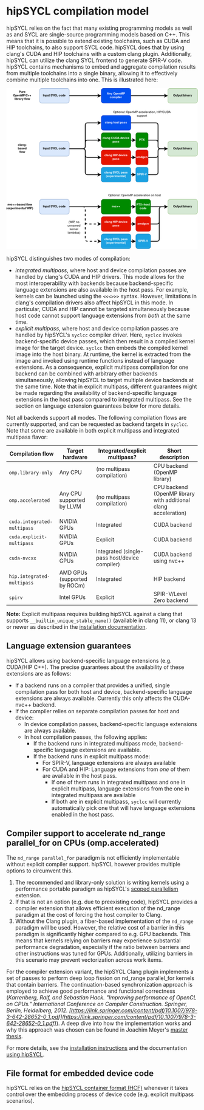 # hipSYCL compilation model


hipSYCL relies on the fact that many existing programming models as well as and SYCL are single-source programming models based on C++. This means that it is possible to extend existing toolchains, such as CUDA and HIP toolchains, to also support SYCL code. hipSYCL does that by using clang's CUDA and HIP toolchains with a custom clang plugin. Additionally, hipSYCL can utilize the clang SYCL frontend to generate SPIR-V code. 
hipSYCL contains mechanisms to embed and aggregate  compilation results from multiple toolchains into a single binary, allowing it to effectively combine multiple toolchains into one. This is illustrated here:

![syclcc design](/doc/img/syclcc.png)

hipSYCL distinguishes two modes of compilation:
* *integrated multipass*, where host and device compilation passes are handled by clang's CUDA and HIP drivers. This mode allows for the most interoperability with backends because backend-specific language extensions are also available in the host pass. For example, kernels can be launched using the `<<<>>>` syntax. However, limitations in clang's compilation drivers also affect hipSYCL in this mode. In particular, CUDA and HIP cannot be targeted simultaneously because host code cannot support language extensions from *both* at the same time.
* *explicit multipass*, where host and device compilation passes are handled by hipSYCL's `syclcc` compiler driver. Here, `syclcc` invokes backend-specific device passes, which then result in a compiled kernel image for the target device. `syclcc` then embeds the compiled kernel image into the host binary. At runtime, the kernel is extracted from the image and invoked using runtime functions instead of language extensions. As a consequence, explicit multipass compilation for one backend can be combined with arbitrary other backends simultaneously, allowing hipSYCL to target multiple device backends at the same time. Note that in explicit multipass, different guarantees might be made regarding the availability of backend-specific language extensions in the host pass compared to integrated multipass. See the section on language extension guarantees below for more details.

Not all backends support all modes. The following compilation flows are currently supported, and can be requested as backend targets in `syclcc`. Note that some are available in both explicit multipass and integrated multipass flavor:

| Compilation flow | Target hardware | Integrated/explicit multipass? | Short description |
|------------------|-------------------|-------------------|-------------------|
| `omp.library-only` | Any CPU | (no multipass compilation) | CPU backend (OpenMP library) |
| `omp.accelerated` | Any CPU supported by LLVM | (no multipass compilation) | CPU backend (OpenMP library with additional clang acceleration) |
| `cuda.integrated-multipass` | NVIDIA GPUs | Integrated | CUDA backend|
| `cuda.explicit-multipass` | NVIDIA GPUs | Explicit | CUDA backend |
| `cuda-nvcxx` | NVIDIA GPUs | Integrated (single-pass host/device compiler) | CUDA backend using nvc++ |
| `hip.integrated-multipass` | AMD GPUs (supported by ROCm) | Integrated | HIP backend |
| `spirv` | Intel GPUs | Explicit | SPIR-V/Level Zero backend |

**Note:** Explicit multipass requires building hipSYCL against a clang that supports `__builtin_unique_stable_name()` (available in clang 11), or clang 13 or newer as described in the [installation documentation](installing.md).

## Language extension guarantees

hipSYCL allows using backend-specific language extensions (e.g. CUDA/HIP C++). The precise guarantees about the availability of these extensions are as follows:

* If a backend runs on a compiler that provides a unified, single compilation pass for both host and device, backend-specific language extensions are always available. Currently this only affects the CUDA-nvc++ backend.
* If the compiler relies on separate compilation passes for host and device:
  * In device compilation passes, backend-specific language extensions are always available.
  * In host compilation passes, the following applies:
    * If the backend runs in integrated multipass mode, backend-specific language extensions are available.
    * If the backend runs in explicit multipass mode:
      * For SPIR-V, language extensions are always available
      * For CUDA and HIP: Language extensions from *one* of them are available in the host pass.
        * If one of them runs in integrated multipass and one in explicit multipass, language extensions from the one in integrated multipass are available
        * If both are in explicit multipass, `syclcc` will currently automatically pick one that will have language extensions enabled in the host pass.




## Compiler support to accelerate nd_range parallel_for on CPUs (omp.accelerated)

The `nd_range parallel_for` paradigm is not efficiently implementable without explicit compiler support.
hipSYCL however provides multiple options to circumvent this.

1. The recommended and library-only solution is writing kernels using a performance portable
paradigm as hipSYCL's [scoped parallelism](scoped-parallelism.md) extension.
2. If that is not an option (e.g. due to preexisting code), hipSYCL provides a compiler extension that allows efficient execution of the nd_range paradigm at the cost of forcing the host compiler to Clang.
3. Without the Clang plugin, a fiber-based implementation of the `nd_range` paradigm will be used.
However, the relative cost of a barrier in this paradigm is significantly higher compared to e.g. GPU backends. This means that kernels relying on barriers may experience substantial performance degradation, especially if the ratio between barriers and other instructions was tuned for GPUs. Additionally, utilizing barriers in this scenario may prevent vectorization across work items.

For the compiler extension variant, the hipSYCL Clang plugin implements a set of passes to perform deep loop fission
on nd_range parallel_for kernels that contain barriers. The continuation-based synchronization
approach is employed to achieve good performance and functional correctness (_Karrenberg, Ralf, and Sebastian Hack. "Improving performance of OpenCL on CPUs." International Conference on Compiler Construction. Springer, Berlin, Heidelberg, 2012. [https://link.springer.com/content/pdf/10.1007/978-3-642-28652-0_1.pdf](https://link.springer.com/content/pdf/10.1007/978-3-642-28652-0_1.pdf)_).
A deep dive into how the implementation works and why this approach was chosen
can be found in Joachim Meyer's [master thesis](https://joameyer.de/hipsycl/Thesis_JoachimMeyer.pdf).

For more details, see the [installation instructions](installing.md) and the documentation [using hipSYCL](using-hipsycl.md).

## File format for embedded device code

hipSYCL relies on the [hipSYCL container format (HCF)](hcf.md) whenever it takes control over the embedding process of device code (e.g. explicit multipass scenarios).
